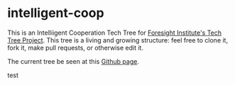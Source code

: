 # intelligent-coop

This is an Intelliigent Cooperation Tech Tree for [Foresight Institute's Tech Tree Project](https://foresight.org/tech-tree/). This tree is a living and growing structure: feel free to clone it, fork it, make pull requests, or otherwise edit it.

The current tree be seen at this [Github page](https://foresight-tech-tree.github.io/intelligent-coop).

test
